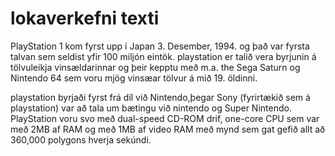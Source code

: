 # lokaverkefni texti

PlayStation 1 kom fyrst upp í Japan 3. Desember, 1994. og það var fyrsta talvan sem seldist yfir 100 miljón eintök. playstation er talið vera byrjunin á tölvuleikja vinsældarinnar og þeir kepptu með m.a. the Sega Saturn og Nintendo 64 sem voru mjög vinsæar tölvur á mið 19. öldinni.

playstation byrjaði fyrst frá díl við Nintendo,þegar Sony (fyrirtækið sem á playstation) var að tala um bætingu við nintendo og Super Nintendo. PlayStation voru svo með dual-speed CD-ROM drif, one-core CPU sem var með 2MB af RAM og með 1MB af video RAM með mynd sem gat gefið allt að 360,000 polygons hverja sekúndi.
